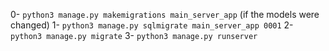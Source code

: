 0- `python3 manage.py makemigrations main_server_app` (if the models were changed)
1- `python3 manage.py sqlmigrate main_server_app 0001`
2- `python3 manage.py migrate`
3- `python3 manage.py runserver`
